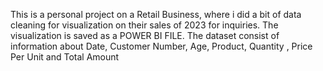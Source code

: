 This is a personal project on a Retail Business, where i did a bit of data cleaning for visualization on  their sales of 2023 for inquiries.
The visualization is saved as a POWER BI FILE.
The dataset consist of information about Date, Customer Number, Age, Product, Quantity , Price Per Unit and Total Amount
